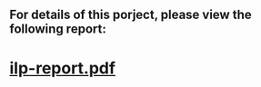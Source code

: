 ## For details of this porject, please view the following report:
# [ilp-report.pdf](https://github.com/TYTTYTTYT/ILP-coursework/raw/master/ilp-report.pdf)
